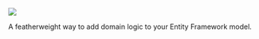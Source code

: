 ![](http://dl.dropbox.com/u/3057627/meddle/meddle-logo-small.png)

A featherweight way to add domain logic to your Entity Framework model. 